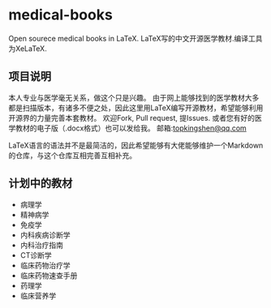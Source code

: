 # medical-books
Open sourece medical books in LaTeX. LaTeX写的中文开源医学教材.编译工具为XeLaTeX.

## 项目说明
本人专业与医学毫无关系，做这个只是兴趣。
由于网上能够找到的医学教材大多都是扫描版本，有诸多不便之处，因此这里用LaTeX编写开源教材，希望能够利用开源界的力量完善本套教材。
欢迎Fork, Pull request, 提Issues. 或者您有好的医学教材的电子版（.docx格式）也可以发给我。
邮箱:topkingshen@qq.com 
  
LaTeX语言的语法并不是最简洁的，因此希望能够有大佬能够维护一个Markdown的仓库，与这个仓库互相完善互相补充。

## 计划中的教材

* 病理学
* 精神病学
* 免疫学
* 内科疾病诊断学
* 内科治疗指南
* CT诊断学
* 临床药物治疗学
* 临床药物速查手册
* 药理学
* 临床营养学

